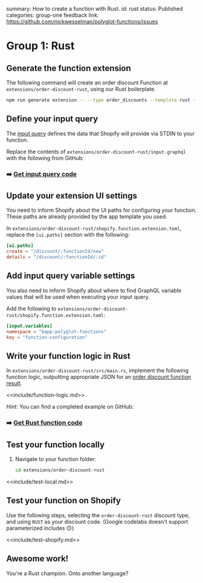 summary: How to create a function with Rust.
id: rust
status: Published
categories: group-one
feedback link: https://github.com/nickwesselman/polyglot-functions/issues

# Group 1: Rust

## Generate the function extension

The following command will create an order discount Function at `extensions/order-discount-rust`, using our Rust boilerplate.

```bash
npm run generate extension -- --type order_discounts --template rust --name order-discount-rust
```

## Define your input query

The [input query](https://shopify.dev/docs/apps/functions/input-output#input) defines the data that Shopify will provide via STDIN to your function.

Replace the contents of `extensions/order-discount-rust/input.graphql` with the following from GitHub:

### ➡️ [Get input query code](https://github.com/nickwesselman/polyglot-functions/blob/main/extensions/order-discount-rust/input.graphql)

## Update your extension UI settings

You need to inform Shopify about the UI paths for configuring your function. These paths are already provided by the app template you used.

In `extensions/order-discount-rust/shopify.function.extension.toml`, replace the `[ui.paths]` section with the following:

```toml
[ui.paths]
create = "/discount/:functionId/new"
details = "/discount/:functionId/:id"
```

## Add input query variable settings

You also need to inform Shopify about where to find GraphQL variable values that will be used when executing your input query.

Add the following to `extensions/order-discount-rust/shopify.function.extension.toml`:

```toml
[input.variables]
namespace = "$app:polyglot-functions"
key = "function-configuration"
```

## Write your function logic in Rust

In `extensions/order-discount-rust/src/main.rs`, implement the following function logic, outputting appropriate JSON for an [order discount function result](https://shopify.dev/docs/api/functions/reference/order-discounts/graphql/functionresult).

<<include/function-logic.md>>

_Hint_: You can find a completed example on GitHub:

### ➡️ [Get Rust function code](https://github.com/nickwesselman/polyglot-functions/blob/main/extensions/order-discount-rust/src/main.rs)

## Test your function locally

1. Navigate to your function folder:

    ```bash
    cd extensions/order-discount-rust
    ```

<<include/test-local.md>>

## Test your function on Shopify

Use the following steps, selecting the `order-discount-rust` discount type, and using `RUST` as your discount code.
(Google codelabs doesn't support parameterized includes 🙃)

<<include/test-shopify.md>>

## Awesome work!

You're a Rust champion. Onto another language?